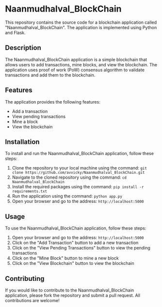 # Naanmudhalval_BlockChain

This repository contains the source code for a blockchain application called "Naanmudhalval_BlockChain". The application is implemented using Python and Flask.

## Description

The Naanmudhalval_BlockChain application is a simple blockchain that allows users to add transactions, mine blocks, and view the blockchain. The application uses proof of work (PoW) consensus algorithm to validate transactions and add them to the blockchain.

## Features

The application provides the following features:

- Add a transaction
- View pending transactions
- Mine a block
- View the blockchain

## Installation

To install and run the Naanmudhalval_BlockChain application, follow these steps:

1. Clone the repository to your local machine using the command: `git clone https://github.com/avvicky/Naanmudhalval_BlockChain.git`
2. Navigate to the cloned repository using the command: `cd Naanmudhalval_BlockChain`
3. Install the required packages using the command: `pip install -r requirements.txt`
4. Run the application using the command: `python app.py`
5. Open your browser and go to the address: `http://localhost:5000`

## Usage

To use the Naanmudhalval_BlockChain application, follow these steps:

1. Open your browser and go to the address: `http://localhost:5000`
2. Click on the "Add Transaction" button to add a new transaction
3. Click on the "View Pending Transactions" button to view the pending transactions
4. Click on the "Mine Block" button to mine a new block
5. Click on the "View Blockchain" button to view the blockchain

## Contributing

If you would like to contribute to the Naanmudhalval_BlockChain application, please fork the repository and submit a pull request. All contributions are welcome!
